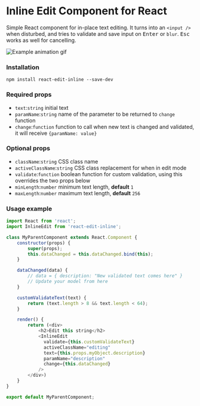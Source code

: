 # Inline Edit Component for React
Simple React component for in-place text editing. It turns into an `<input />` when disturbed, and tries to validate and save input on <kbd>Enter</kbd> or `blur`. <kbd>Esc</kbd> works as well for cancelling.

![Example animation gif](http://i.imgur.com/8vig5m1.gif)

### Installation

`npm install react-edit-inline --save-dev`

### Required props
- `text`:`string` initial text
- `paramName`:`string` name of the parameter to be returned to `change` function
- `change`:`function` function to call when new text is changed and validated, it will receive `{paramName: value}`

### Optional props
- `className`:`string` CSS class name
- `activeClassName`:`string` CSS class replacement for when in edit mode
- `validate`:`function` boolean function for custom validation, using this overrides the two props below
- `minLength`:`number` minimum text length, **default** `1`
- `maxLength`:`number` maximum text length, **default** `256`

### Usage example
```javascript
import React from 'react';
import InlineEdit from 'react-edit-inline';

class MyParentComponent extends React.Component {
    constructor(props) {
        super(props);
        this.dataChanged = this.dataChanged.bind(this);
    }

    dataChanged(data) {
        // data = { description: "New validated text comes here" }
        // Update your model from here
    }

    customValidateText(text) {
        return (text.length > 8 && text.length < 64);
    }

    render() {
        return (<div>
            <h2>Edit this string</h2>
            <InlineEdit
              validate={this.customValidateText}
              activeClassName="editing"
              text={this.props.myObject.description}
              paramName="description"
              change={this.dataChanged}
            />
        </div>)
    }
}

export default MyParentComponent;

```
